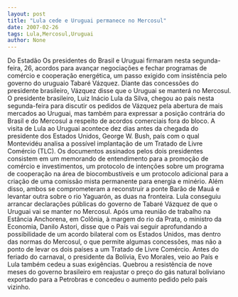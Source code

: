 ```yaml
---
layout: post
title: "Lula cede e Uruguai permanece no Mercosul"
date: 2007-02-26
tags: Lula,Mercosul,Uruguai
author: None
---
```

Do Estadão
Os presidentes do Brasil e Uruguai firmaram nesta segunda-feira, 26, acordos para avançar negociações e fechar programas de comércio e cooperação energética, um passo exigido com insistência pelo governo do uruguaio Tabaré Vázquez. Diante das concessões do presidente brasileiro, Vázquez disse que o Uruguai se manterá no Mercosul. 
O presidente brasileiro, Luiz Inácio Lula da Silva, chegou ao país nesta segunda-feira para discutir os pedidos de Vázquez pela abertura de mais mercados ao Uruguai, mas também para expressar a posição contrária do Brasil e do Mercosul a respeito de acordos comerciais fora do bloco. 
A visita de Lula ao Uruguai acontece dez dias antes da chegada do presidente dos Estados Unidos, George W. Bush, país com o qual Montevidéu analisa a possível implantação de um Tratado de Livre Comércio (TLC). 
Os documentos assinados pelos dois presidentes consistem em um memorando de entendimento para a promoção de comércio e investimentos, um protocolo de intenções sobre um programa de cooperação na área de biocombustíveis e um protocolo adicional para a criação de uma comissão mista permanente para energia e minério. Além disso, ambos se comprometeram a reconstruir a ponte Barão de Mauá e levantar outra sobre o rio Yaguarón, as duas na fronteira. 
Lula conseguiu arrancar declarações públicas do governo de Tabaré Vázquez de que o Uruguai vai se manter no Mercosul. Após uma reunião de trabalho na Estância Anchorena, em Colônia, à margem do rio da Prata, o ministro da Economia, Danilo Astori, disse que o País vai seguir aprofundando a possibilidade de um acordo bilateral com os Estados Unidos, mas dentro das normas do Mercosul, o que permite algumas concessões, mas não a ponto de levar os dois países a um Tratado de Livre Comércio. 
Antes do feriado do carnaval, o presidente da Bolívia, Evo Morales, veio ao País e Lula também cedeu a suas exigências. Quebrou a resistência de nove meses do governo brasileiro em reajustar o preço do gás natural boliviano exportado para a Petrobras e concedeu o aumento pedido pelo país vizinho.  
